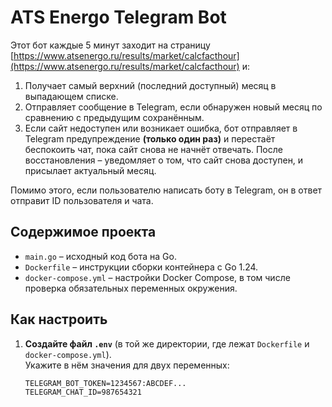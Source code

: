 # ATS Energo Telegram Bot

Этот бот каждые 5 минут заходит на страницу [https://www.atsenergo.ru/results/market/calcfacthour](https://www.atsenergo.ru/results/market/calcfacthour) и:

1. Получает самый верхний (последний доступный) месяц в выпадающем списке.
2. Отправляет сообщение в Telegram, если обнаружен новый месяц по сравнению с предыдущим сохранённым.
3. Если сайт недоступен или возникает ошибка, бот отправляет в Telegram предупреждение **(только один раз)** и перестаёт беспокоить чат, пока сайт снова не начнёт отвечать. После восстановления – уведомляет о том, что сайт снова доступен, и присылает актуальный месяц.

Помимо этого, если пользователю написать боту в Telegram, он в ответ отправит ID пользователя и чата.

## Содержимое проекта

- `main.go` – исходный код бота на Go.
- `Dockerfile` – инструкции сборки контейнера с Go 1.24.
- `docker-compose.yml` – настройки Docker Compose, в том числе проверка обязательных переменных окружения.

## Как настроить

1. **Создайте файл `.env`** (в той же директории, где лежат `Dockerfile` и `docker-compose.yml`).  
   Укажите в нём значения для двух переменных:
   ```env
   TELEGRAM_BOT_TOKEN=1234567:ABCDEF...
   TELEGRAM_CHAT_ID=987654321
